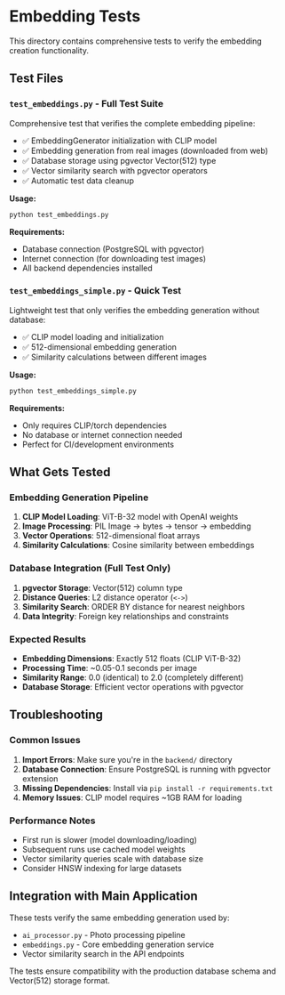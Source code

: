 # Embedding Tests

This directory contains comprehensive tests to verify the embedding creation functionality.

## Test Files

### `test_embeddings.py` - Full Test Suite
Comprehensive test that verifies the complete embedding pipeline:
- ✅ EmbeddingGenerator initialization with CLIP model
- ✅ Embedding generation from real images (downloaded from web)
- ✅ Database storage using pgvector Vector(512) type
- ✅ Vector similarity search with pgvector operators
- ✅ Automatic test data cleanup

**Usage:**
```bash
python test_embeddings.py
```

**Requirements:**
- Database connection (PostgreSQL with pgvector)
- Internet connection (for downloading test images)
- All backend dependencies installed

### `test_embeddings_simple.py` - Quick Test
Lightweight test that only verifies the embedding generation without database:
- ✅ CLIP model loading and initialization
- ✅ 512-dimensional embedding generation
- ✅ Similarity calculations between different images

**Usage:**
```bash
python test_embeddings_simple.py
```

**Requirements:**
- Only requires CLIP/torch dependencies
- No database or internet connection needed
- Perfect for CI/development environments

## What Gets Tested

### Embedding Generation Pipeline
1. **CLIP Model Loading**: ViT-B-32 model with OpenAI weights
2. **Image Processing**: PIL Image → bytes → tensor → embedding
3. **Vector Operations**: 512-dimensional float arrays
4. **Similarity Calculations**: Cosine similarity between embeddings

### Database Integration (Full Test Only)
1. **pgvector Storage**: Vector(512) column type
2. **Distance Queries**: L2 distance operator (`<->`) 
3. **Similarity Search**: ORDER BY distance for nearest neighbors
4. **Data Integrity**: Foreign key relationships and constraints

### Expected Results
- **Embedding Dimensions**: Exactly 512 floats (CLIP ViT-B-32)
- **Processing Time**: ~0.05-0.1 seconds per image
- **Similarity Range**: 0.0 (identical) to 2.0 (completely different)
- **Database Storage**: Efficient vector operations with pgvector

## Troubleshooting

### Common Issues
1. **Import Errors**: Make sure you're in the `backend/` directory
2. **Database Connection**: Ensure PostgreSQL is running with pgvector extension
3. **Missing Dependencies**: Install via `pip install -r requirements.txt`
4. **Memory Issues**: CLIP model requires ~1GB RAM for loading

### Performance Notes
- First run is slower (model downloading/loading)
- Subsequent runs use cached model weights
- Vector similarity queries scale with database size
- Consider HNSW indexing for large datasets

## Integration with Main Application

These tests verify the same embedding generation used by:
- `ai_processor.py` - Photo processing pipeline
- `embeddings.py` - Core embedding generation service
- Vector similarity search in the API endpoints

The tests ensure compatibility with the production database schema and Vector(512) storage format.